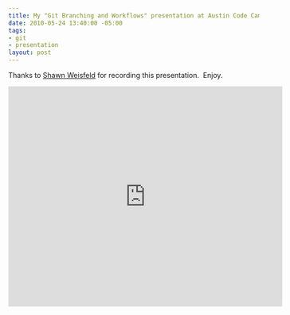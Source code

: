 ```yaml
---
title: My "Git Branching and Workflows" presentation at Austin Code Camp 2010
date: 2010-05-24 13:40:00 -05:00
tags:
- git
- presentation
layout: post
---
```


Thanks to [Shawn Weisfeld](http://www.drowningintechnicaldebt.com/ShawnWeisfeld/Default.aspx) for recording this presentation.  Enjoy.

<iframe src="http://blip.tv/play/AYHgu3EC.html?p=1" width="550" height="443" frameborder="0" allowfullscreen></iframe><embed type="application/x-shockwave-flash" src="http://a.blip.tv/api.swf#AYHgu3EC" style="display:none"></embed>
